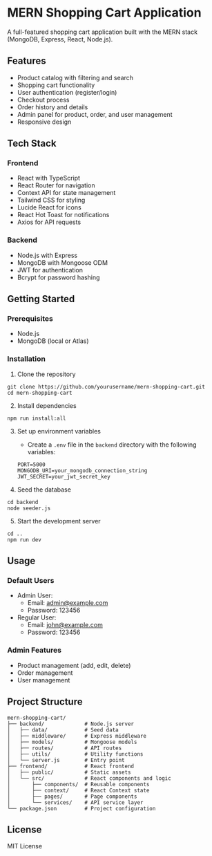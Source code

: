 # MERN Shopping Cart Application

A full-featured shopping cart application built with the MERN stack (MongoDB, Express, React, Node.js).

## Features

- Product catalog with filtering and search
- Shopping cart functionality
- User authentication (register/login)
- Checkout process
- Order history and details
- Admin panel for product, order, and user management
- Responsive design

## Tech Stack

### Frontend
- React with TypeScript
- React Router for navigation
- Context API for state management
- Tailwind CSS for styling
- Lucide React for icons
- React Hot Toast for notifications
- Axios for API requests

### Backend
- Node.js with Express
- MongoDB with Mongoose ODM
- JWT for authentication
- Bcrypt for password hashing

## Getting Started

### Prerequisites
- Node.js
- MongoDB (local or Atlas)

### Installation

1. Clone the repository
```
git clone https://github.com/yourusername/mern-shopping-cart.git
cd mern-shopping-cart
```

2. Install dependencies
```
npm run install:all
```

3. Set up environment variables
   - Create a `.env` file in the `backend` directory with the following variables:
   ```
   PORT=5000
   MONGODB_URI=your_mongodb_connection_string
   JWT_SECRET=your_jwt_secret_key
   ```

4. Seed the database
```
cd backend
node seeder.js
```

5. Start the development server
```
cd ..
npm run dev
```

## Usage

### Default Users
- Admin User:
  - Email: admin@example.com
  - Password: 123456
- Regular User:
  - Email: john@example.com
  - Password: 123456

### Admin Features
- Product management (add, edit, delete)
- Order management
- User management

## Project Structure

```
mern-shopping-cart/
├── backend/             # Node.js server
│   ├── data/            # Seed data
│   ├── middleware/      # Express middleware
│   ├── models/          # Mongoose models
│   ├── routes/          # API routes
│   ├── utils/           # Utility functions
│   └── server.js        # Entry point
├── frontend/            # React frontend
│   ├── public/          # Static assets
│   └── src/             # React components and logic
│       ├── components/  # Reusable components
│       ├── context/     # React Context state
│       ├── pages/       # Page components
│       └── services/    # API service layer
└── package.json         # Project configuration
```

## License

MIT License